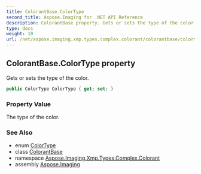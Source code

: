 ```yaml
---
title: ColorantBase.ColorType
second_title: Aspose.Imaging for .NET API Reference
description: ColorantBase property. Gets or sets the type of the color
type: docs
weight: 10
url: /net/aspose.imaging.xmp.types.complex.colorant/colorantbase/colortype/
---
```

## ColorantBase.ColorType property

Gets or sets the type of the color.

```csharp
public ColorType ColorType { get; set; }
```

### Property Value

The type of the color.

### See Also

* enum [ColorType](../../colortype/)
* class [ColorantBase](../)
* namespace [Aspose.Imaging.Xmp.Types.Complex.Colorant](../../colorantbase/)
* assembly [Aspose.Imaging](../../../)


